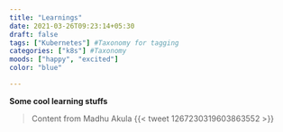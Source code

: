 ```yaml
---
title: "Learnings"
date: 2021-03-26T09:23:14+05:30
draft: false
tags: ["Kubernetes"] #Taxonomy for tagging
categories: ["k8s"] #Taxonomy
moods: ["happy", "excited"]
color: "blue"

---
```

**Some cool learning stuffs**
> Content from Madhu Akula
{{< tweet 1267230319603863552 >}}
